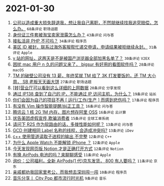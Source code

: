 # 2021-01-30

1. [公司以造成重大损失辞退我，想让我自己离职，不然就继续找我追究赔偿，怎么办。](https://www.v2ex.com/t/749825) `68条评论` `职场话题`
1. [身份证三件套被淘宝卖家泄露怎么办？](https://www.v2ex.com/t/749777) `43条评论` `问与答`
1. [接私活非 PHP 不可吗？](https://www.v2ex.com/t/749820) `34条评论` `程序员`
1. [美区 ID 被封，联系过海外客服帮忙递交申请，申请结果被拒继续永封。](https://www.v2ex.com/t/749778) `31条评论` `Apple`
1. [v 站的网址，这两天是不是被国产浏览器全部加黑名单了？](https://www.v2ex.com/t/749828) `30条评论` `V2EX`
1. [困扰 mac 用户 n 久的问题又来了， bigsur 有好用的看图软件吗？](https://www.v2ex.com/t/749799) `28条评论` `macOS`
1. [TM 的破壁公司没有 13 薪，年终奖就 TM 给了 3K 打发要饭的，还 TM 大小周， SB 老板天天画大饼](https://www.v2ex.com/t/749772) `27条评论` `职场话题`
1. [[转]营业厅可以看到这么详细的上网数据](https://www.v2ex.com/t/749810) `20条评论` `分享发现`
1. [通过 IP138 查到了自己的 IP，不能通过 IP 访问主机，为什么？](https://www.v2ex.com/t/749787) `19条评论` `站长`
1. [你们会因为自己的项目不再 [ 运行/工作/生产 ] 而感到悲伤吗？](https://www.v2ex.com/t/749875) `17条评论` `程序员`
1. [有没有 Vim 操作智能提醒/纠正工具？](https://www.v2ex.com/t/749805) `16条评论` `问与答`
1. [腾讯云 1 核 2G 1M 内存，图片想存阿里 OSS](https://www.v2ex.com/t/749804) `16条评论` `云计算`
1. [状告美团虚假宣传,欺骗消费者](https://www.v2ex.com/t/749789) `15条评论` `全球工单系统`
1. [请问下 R2S 作为软路由的话，多拨性能如何呢？](https://www.v2ex.com/t/749773) `13条评论` `问与答`
1. [GCD 创建相同 Label 名称的线程，会造成冲突吗?](https://www.v2ex.com/t/749771) `13条评论` `iDev`
1. [c++ 使用管道读取子进程的输出 不完整](https://www.v2ex.com/t/749817) `12条评论` `C++`
1. [为什么 Apple Watch 不能解锁 iPhone ？](https://www.v2ex.com/t/749797) `12条评论` `Apple`
1. [今天发现网页版 Notion 才是正确打开方式](https://www.v2ex.com/t/749795) `12条评论` `Notion`
1. [有换 AirPods 电池的吗？来聊聊感受](https://www.v2ex.com/t/749844) `11条评论` `Apple`
1. [询价：公司福利，全新 AirPods(1 代)京东发货， 800 有人要吗？](https://www.v2ex.com/t/749837) `11条评论` `京东`
1. [亲戚都劝我回家里考公，而我想去深圳闯一闯](https://www.v2ex.com/t/749886) `10条评论` `程序员`
1. [音乐分享丨 City Pop 都市流行时光机](https://www.v2ex.com/t/749857) `9条评论` `音乐`
